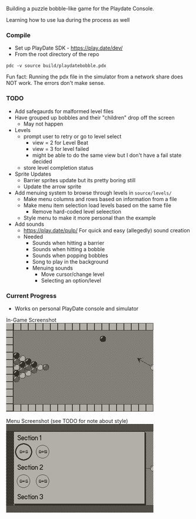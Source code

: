 Building a puzzle bobble-like game for the Playdate Console.

Learning how to use lua during the process as well

### Compile
- Set up PlayDate SDK - https://play.date/dev/
- From the root directory of the repo
```
pdc -v source build/playdatebobble.pdx
```

Fun fact: Running the pdx file in the simulator from a network share does NOT work. The errors don't make sense.

### TODO
- Add safegaurds for malformed level files
- Have grouped up bobbles and their "children" drop off the screen
  - May not happen
- Levels
  - prompt user to retry or go to level select
    - view = 2 for Level Beat
    - view = 3 for level failed
    - might be able to do the same view but I don't have a fail state decided
  - store level completion status
- Sprite Updates
  - Barrier sprites update but its pretty boring still
  - Update the arrow sprite
- Add menuing system to browse through levels in `source/levels/`
  - Make menu columns and rows based on information from a file
  - Make menu item selection load levels based on the same file
    - Remove hard-coded level seleection
  - Style menu to make it more personal than the example
- Add sounds
  - https://play.date/pulp/ For quick and easy (allegedly) sound creation
  - Needed
    - Sounds when hitting a barrier
    - Sounds when hitting a bobble
    - Sounds when popping bobbles
    - Song to play in the background
    - Menuing sounds
      - Move cursor/change level
      - Selecting an option/level

### Current Progress

- Works on personal PlayDate console and simulator

<!--![4/27/2022 Screenshot](resource/screenshots/playdate-20220427-233610.png)-->
<!--![4/28/2022 Screenshot](resource/screenshots/playdate-20220428-175705.png)-->
In-Game Screenshot
![5/1/2022 In-Game Screenshot](resource/screenshots/playdate-20220501-222305.png)

Menu Screenshot (see TODO for note about style)
![5/3/2022 Menu Screenshot](resource/screenshots/playdate-20220503-015607.png)

